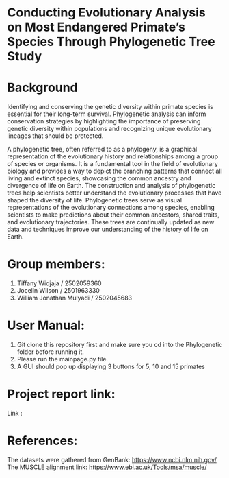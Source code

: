 # Conducting Evolutionary Analysis on Most Endangered Primate’s Species Through Phylogenetic Tree Study

# Background
Identifying and conserving the genetic diversity within primate species is essential for their long-term survival. Phylogenetic analysis can inform conservation strategies by highlighting the importance of preserving genetic diversity within populations and recognizing unique evolutionary lineages that should be protected.

A phylogenetic tree, often referred to as a phylogeny, is a graphical representation of the evolutionary history and relationships among a group of species or organisms. It is a fundamental tool in the field of evolutionary biology and provides a way to depict the branching patterns that connect all living and extinct species, showcasing the common ancestry and divergence of life on Earth. The construction and analysis of phylogenetic trees help scientists better understand the evolutionary processes that have shaped the diversity of life. Phylogenetic trees serve as visual representations of the evolutionary connections among species, enabling scientists to make predictions about their common ancestors, shared traits, and evolutionary trajectories. These trees are continually updated as new data and techniques improve our understanding of the history of life on Earth.

# Group members:
1. Tiffany Widjaja / 2502059360
2. Jocelin Wilson / 2501963330
3. William Jonathan Mulyadi / 2502045683

# User Manual:
1. Git clone this repository first and make sure you cd into the Phylogenetic folder before running it.
2. Please run the mainpage.py file.
3. A GUI should pop up displaying 3 buttons for 5, 10 and 15 primates

# Project report link:
Link :

# References:
The datasets were gathered from GenBank: https://www.ncbi.nlm.nih.gov/
The MUSCLE alignment link: https://www.ebi.ac.uk/Tools/msa/muscle/

